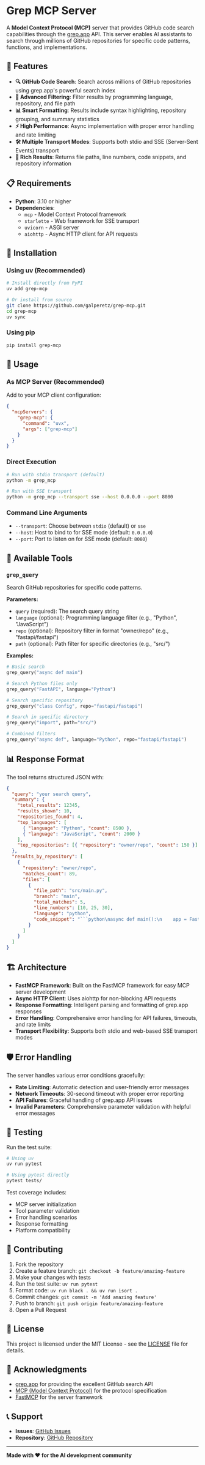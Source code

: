 # Grep MCP Server

A **Model Context Protocol (MCP)** server that provides GitHub code search capabilities through the [grep.app](https://grep.app) API. This server enables AI assistants to search through millions of GitHub repositories for specific code patterns, functions, and implementations.

## 🚀 Features

- **🔍 GitHub Code Search**: Search across millions of GitHub repositories using grep.app's powerful search index
- **🎯 Advanced Filtering**: Filter results by programming language, repository, and file path
- **📊 Smart Formatting**: Results include syntax highlighting, repository grouping, and summary statistics
- **⚡ High Performance**: Async implementation with proper error handling and rate limiting
- **🛠️ Multiple Transport Modes**: Supports both stdio and SSE (Server-Sent Events) transport
- **📝 Rich Results**: Returns file paths, line numbers, code snippets, and repository information

## 📋 Requirements

- **Python**: 3.10 or higher
- **Dependencies**:
  - `mcp` - Model Context Protocol framework
  - `starlette` - Web framework for SSE transport
  - `uvicorn` - ASGI server
  - `aiohttp` - Async HTTP client for API requests

## 🔧 Installation

### Using uv (Recommended)

```bash
# Install directly from PyPI
uv add grep-mcp

# Or install from source
git clone https://github.com/galperetz/grep-mcp.git
cd grep-mcp
uv sync
```

### Using pip

```bash
pip install grep-mcp
```

## 🎯 Usage

### As MCP Server (Recommended)

Add to your MCP client configuration:

```json
{
  "mcpServers": {
    "grep-mcp": {
      "command": "uvx",
      "args": ["grep-mcp"]
    }
  }
}
```

### Direct Execution

```bash
# Run with stdio transport (default)
python -m grep_mcp

# Run with SSE transport
python -m grep_mcp --transport sse --host 0.0.0.0 --port 8080
```

### Command Line Arguments

- `--transport`: Choose between `stdio` (default) or `sse`
- `--host`: Host to bind to for SSE mode (default: `0.0.0.0`)
- `--port`: Port to listen on for SSE mode (default: `8080`)

## 🔧 Available Tools

### `grep_query`

Search GitHub repositories for specific code patterns.

**Parameters:**

- `query` (required): The search query string
- `language` (optional): Programming language filter (e.g., "Python", "JavaScript")
- `repo` (optional): Repository filter in format "owner/repo" (e.g., "fastapi/fastapi")
- `path` (optional): Path filter for specific directories (e.g., "src/")

**Examples:**

```python
# Basic search
grep_query("async def main")

# Search Python files only
grep_query("FastAPI", language="Python")

# Search specific repository
grep_query("class Config", repo="fastapi/fastapi")

# Search in specific directory
grep_query("import", path="src/")

# Combined filters
grep_query("async def", language="Python", repo="fastapi/fastapi")
```

## 📊 Response Format

The tool returns structured JSON with:

````json
{
  "query": "your search query",
  "summary": {
    "total_results": 12345,
    "results_shown": 10,
    "repositories_found": 4,
    "top_languages": [
      { "language": "Python", "count": 8500 },
      { "language": "JavaScript", "count": 2000 }
    ],
    "top_repositories": [{ "repository": "owner/repo", "count": 150 }]
  },
  "results_by_repository": [
    {
      "repository": "owner/repo",
      "matches_count": 89,
      "files": [
        {
          "file_path": "src/main.py",
          "branch": "main",
          "total_matches": 5,
          "line_numbers": [10, 25, 30],
          "language": "python",
          "code_snippet": "```python\nasync def main():\n    app = FastAPI()\n    return app\n```"
        }
      ]
    }
  ]
}
````

## 🏗️ Architecture

- **FastMCP Framework**: Built on the FastMCP framework for easy MCP server development
- **Async HTTP Client**: Uses aiohttp for non-blocking API requests
- **Response Formatting**: Intelligent parsing and formatting of grep.app responses
- **Error Handling**: Comprehensive error handling for API failures, timeouts, and rate limits
- **Transport Flexibility**: Supports both stdio and web-based SSE transport modes

## 🛡️ Error Handling

The server handles various error conditions gracefully:

- **Rate Limiting**: Automatic detection and user-friendly error messages
- **Network Timeouts**: 30-second timeout with proper error reporting
- **API Failures**: Graceful handling of grep.app API issues
- **Invalid Parameters**: Comprehensive parameter validation with helpful error messages

## 🧪 Testing

Run the test suite:

```bash
# Using uv
uv run pytest

# Using pytest directly
pytest tests/
```

Test coverage includes:

- MCP server initialization
- Tool parameter validation
- Error handling scenarios
- Response formatting
- Platform compatibility

## 🤝 Contributing

1. Fork the repository
2. Create a feature branch: `git checkout -b feature/amazing-feature`
3. Make your changes with tests
4. Run the test suite: `uv run pytest`
5. Format code: `uv run black . && uv run isort .`
6. Commit changes: `git commit -m 'Add amazing feature'`
7. Push to branch: `git push origin feature/amazing-feature`
8. Open a Pull Request

## 📝 License

This project is licensed under the MIT License - see the [LICENSE](LICENSE) file for details.

## 🙏 Acknowledgments

- [grep.app](https://grep.app) for providing the excellent GitHub search API
- [MCP (Model Context Protocol)](https://github.com/modelcontextprotocol) for the protocol specification
- [FastMCP](https://github.com/jlowin/fastmcp) for the server framework

## 📞 Support

- **Issues**: [GitHub Issues](https://github.com/galperetz/grep-mcp/issues)
- **Repository**: [GitHub Repository](https://github.com/galperetz/grep-mcp)

---

**Made with ❤️ for the AI development community**
